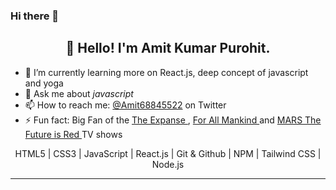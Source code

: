 ### Hi there 👋

<h2 align="center">👋 Hello! I'm Amit Kumar Purohit.</h2>


- 🌱 I’m currently learning more on React.js, deep concept of javascript and yoga
- 💬 Ask me about *javascript*
- 📫 How to reach me: [@Amit68845522](https://twitter.com/Amit68845522) on Twitter
- ⚡ Fun fact: Big Fan of the <a href='https://www.primevideo.com/detail/0TZXL00XCKTUHFBO67U01EGMCX/ref=atv_sr_fle_c_Tn74RA_1_1_1?sr=1-1&pageTypeIdSource=ASIN&pageTypeId=B07ND4PRBY&qid=1688205387873'> The Expanse </a> , <a href='https://tv.apple.com/us/show/for-all-mankind/umc.cmc.6wsi780sz5tdbqcf11k76mkp7'> For All Mankind </a>
and <a href='https://www.hotstar.com/in/shows/mars/11878'> MARS The Future is Red </a> TV shows
<p align="center">
  <span>HTML5 |</span>
  <span>CSS3 |</span>
  <span>JavaScript |</span>
  <span>React.js |</span>
  <span>Git & Github |</span>
  <span>NPM |</span>
  <span>Tailwind CSS |</span>
  <span>Node.js</span>
  
  
  
  
</p>

-------

<!--
**shailstar/shailstar** is a ✨ _special_ ✨ repository because its `README.md` (this file) appears on your GitHub profile.

Here are some ideas to get you started:

- 🔭 I’m currently working on ...
- 🌱 I’m currently learning ...
- 👯 I’m looking to collaborate on ...
- 🤔 I’m looking for help with ...
- 💬 Ask me about ...
- 📫 How to reach me: ...
- 😄 Pronouns: ...
- ⚡ Fun fact: ...
-->
